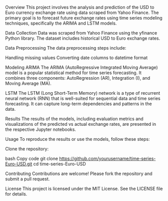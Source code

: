 Overview
This project involves the analysis and prediction of the USD to Euro currency exchange rate using data scraped from Yahoo Finance. The primary goal is to forecast future exchange rates using time series modeling techniques, specifically the ARIMA and LSTM models.

Data Collection
Data was scraped from Yahoo Finance using the yfinance Python library. The dataset includes historical USD to Euro exchange rates.

Data Preprocessing
The data preprocessing steps include:

Handling missing values
Converting date columns to datetime format


Modeling
ARIMA
The ARIMA (AutoRegressive Integrated Moving Average) model is a popular statistical method for time series forecasting. It combines three components: AutoRegression (AR), Integration (I), and Moving Average (MA).

LSTM
The LSTM (Long Short-Term Memory) network is a type of recurrent neural network (RNN) that is well-suited for sequential data and time series forecasting. It can capture long-term dependencies and patterns in the data.

Results
The results of the models, including evaluation metrics and visualizations of the predicted vs actual exchange rates, are presented in the respective Jupyter notebooks.

Usage
To reproduce the results or use the models, follow these steps:

Clone the repository:

bash
Copy code
git clone https://github.com/yourusername/time-series-Euro-USD.git
cd time-series-Euro-USD


Contributing
Contributions are welcome! Please fork the repository and submit a pull request.

License
This project is licensed under the MIT License. See the LICENSE file for details.

